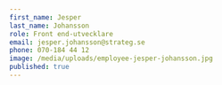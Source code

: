 ```yaml
---
first_name: Jesper
last_name: Johansson
role: Front end-utvecklare
email: jesper.johansson@strateg.se
phone: 070-184 44 12
image: /media/uploads/employee-jesper-johansson.jpg
published: true
---
```

